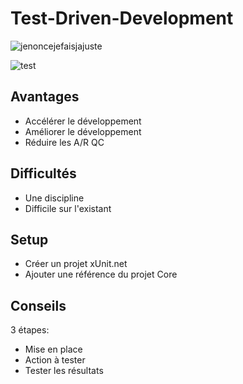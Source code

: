 # Test-Driven-Development

![jenoncejefaisjajuste](https://user-images.githubusercontent.com/19282069/148407091-554be9b7-e339-48d2-9b88-4c9234f31e4a.png)

![test](https://user-images.githubusercontent.com/19282069/148407253-7cb000fd-0eb2-48e2-addf-29b8c9ffc9b5.png)

## Avantages
- Accélérer le développement
- Améliorer le développement
- Réduire les A/R QC

## Difficultés
- Une discipline
- Difficile sur l'existant

## Setup
- Créer un projet xUnit.net
- Ajouter une référence du projet Core

## Conseils
3 étapes:
- Mise en place
- Action à tester
- Tester les résultats